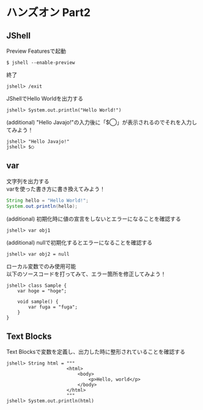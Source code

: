# ハンズオン Part2
## JShell
Preview Featuresで起動

```shell
$ jshell --enable-preview
```

終了

```
jshell> /exit
```

JShellでHello Worldを出力する

```
jshell> System.out.println("Hello World!")
```

(additional) "Hello Javajo!"の入力後に「$◯」が表示されるのでそれを入力してみよう！

```
jshell> "Hello Javajo!"
jshell> $◯
```

## var
文字列を出力する  
varを使った書き方に書き換えてみよう！

```java
String hello = "Hello World!";
System.out.println(hello);
```

(additional) 初期化時に値の宣言をしないとエラーになることを確認する

```
jshell> var obj1
```

(additional) nullで初期化するとエラーになることを確認する

```
jshell> var obj2 = null
```

ローカル変数でのみ使用可能  
以下のソースコードを打ってみて、エラー箇所を修正してみよう！

```
jshell> class Sample {
    var hoge = "hoge";
        
    void sample() {
        var fuga = "fuga";
    }
}
```

## Text Blocks
Text Blocksで変数を定義し、出力した時に整形されていることを確認する

```
jshell> String html = """
                      <html>
                          <body>
                              <p>Hello, world</p>
                          </body>
                      </html>
                      """
jshell> System.out.println(html)
```

